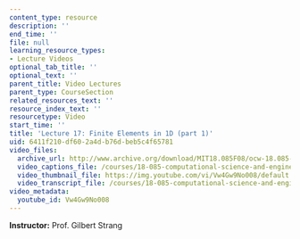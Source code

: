 ```yaml
---
content_type: resource
description: ''
end_time: ''
file: null
learning_resource_types:
- Lecture Videos
optional_tab_title: ''
optional_text: ''
parent_title: Video Lectures
parent_type: CourseSection
related_resources_text: ''
resource_index_text: ''
resourcetype: Video
start_time: ''
title: 'Lecture 17: Finite Elements in 1D (part 1)'
uid: 6411f210-df60-2a4d-b76d-beb5c4f65781
video_files:
  archive_url: http://www.archive.org/download/MIT18.085F08/ocw-18.085-f08-lec17_300k.mp4
  video_captions_file: /courses/18-085-computational-science-and-engineering-i-fall-2008/2f7fe82f35b1553ab3a7058116b9b2b5_Vw4Gw9No008.vtt
  video_thumbnail_file: https://img.youtube.com/vi/Vw4Gw9No008/default.jpg
  video_transcript_file: /courses/18-085-computational-science-and-engineering-i-fall-2008/468afcc8abb38fa98c73cc78eba99304_Vw4Gw9No008.pdf
video_metadata:
  youtube_id: Vw4Gw9No008
---
```


**Instructor:** Prof. Gilbert Strang